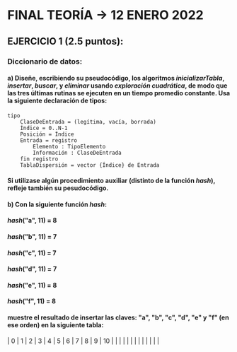 # FINAL TEORÍA -> 12 ENERO 2022

## EJERCICIO 1 (2.5 puntos):

### Diccionario de datos:

#### a) Diseñe, escribiendo su pseudocódigo, los algoritmos *inicializarTabla*, *insertar*, *buscar*, y *eliminar* usando *exploración cuadrática*, de modo que las tres últimas rutinas se ejecuten en un tiempo promedio constante. Usa la siguiente declaración de tipos:

```pseudo
tipo
    ClaseDeEntrada = (legítima, vacía, borrada)
    Índice = 0..N-1
    Posición = Índice
    Entrada = registro
        Elemento : TipoElemento
        Información : ClaseDeEntrada
    fin registro
    TablaDispersión = vector {Índice} de Entrada
```

#### Si utilizase algún procedimiento auxiliar (distinto de la función *hash*), refleje también su pesudocódigo.


#### b) Con la siguiente función *hash*:

####                               *hash*("a", 11) = 8
####                               *hash*("b", 11) = 7
####                               *hash*("c", 11) = 7
####                               *hash*("d", 11) = 7
####                               *hash*("e", 11) = 8
####                               *hash*("f", 11) = 8

#### muestre el resultado de insertar las claves: "a", "b", "c", "d", "e" y "f" (en ese orden) en la siguiente tabla:

| 0 | 1 | 2 | 3 | 4 | 5 | 6 | 7 | 8 | 9 | 10 |
|  |  |  |  |  |  |  |  |  |  |  |
